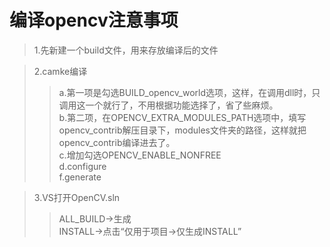 # 编译opencv注意事项
> 1.先新建一个build文件，用来存放编译后的文件 

> 2.camke编译    
  >> a.第一项是勾选BUILD_opencv_world选项，这样，在调用dll时，只调用这一个就行了，不用根据功能选择了，省了些麻烦。  
  >> b.第二项，在OPENCV_EXTRA_MODULES_PATH选项中，填写opencv_contrib解压目录下，modules文件夹的路径，这样就把opencv_contrib编译进去了。  
  >> c.增加勾选OPENCV_ENABLE_NONFREE  
  >> d.configure  
  >> f.generate 
  
> 3.VS打开OpenCV.sln  
  >> ALL_BUILD->生成  
  >> INSTALL->点击“仅用于项目->仅生成INSTALL”  
